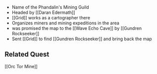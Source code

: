 - Name of the Phandalin's Mining Guild
- Headed by [[Daran Edermath]]
- [[Grid]] works as a cartographer there
- Organizes miners and mining expeditions in the area
- was promised the map to the [[Wave Echo Cave]] by [[Gundren Rockseeker]]
- Sent [[Grid]] to find [[Gundren Rockseeker]] and bring back the map

## Related Quest
[[Orc Tor Mine]]